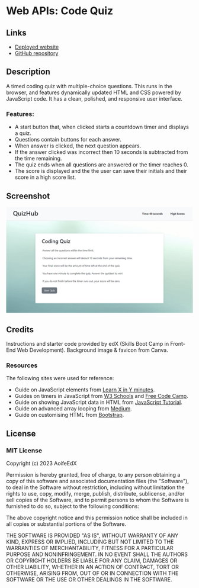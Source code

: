 # Web APIs: Code Quiz

## Links

* [Deployed website](https://aoifeedx.github.io/code-quiz/)
* [GitHub repository](https://github.com/AoifeEdX/code-quiz)


## Description

A timed coding quiz with multiple-choice questions. This runs in the browser, and features dynamically updated HTML and CSS powered by JavaScript code. It has a clean, polished, and responsive user interface. 

### Features:
* A start button that, when clicked starts a countdown timer and displays a quiz.
* Questions contain buttons for each answer. 
* When answer is clicked, the next question appears.
* If the answer clicked was incorrect then 10 seconds is subtracted from the time remaining.
* The quiz ends when all questions are answered or the timer reaches 0.
* The score is displayed and the the user can save their initials and their score in a high score list.

## Screenshot
![screenshot](/assets/images/screenshot.png)

## Credits

Instructions and starter code provided by edX (Skills Boot Camp in Front-End Web Development). 
Background image & favicon from Canva.

### Resources

The following sites were used for reference:

* Guide on JavaScript elements from [Learn X in Y minutes](https://learnxinyminutes.com/docs/javascript/).
* Guides on timers in JavaScript from [W3 Schools](https://www.w3schools.com/js/js_timing.asp) and [Free Code Camp](https://www.freecodecamp.org/news/javascript-timers-everything-you-need-to-know-5f31eaa37162/).
* Guide on showing JavaScript data in HTML from [JavaScript Tutorial](https://www.javascripttutorial.net/javascript-dom/javascript-textcontent/).
* Guide on advanced array looping from [Medium](https://medium.com/@rabailzaheer/advanced-array-looping-with-javascripts-for-of-4ba52cc8066c).
* Guide on customising HTML from [Bootstrap](https://getbootstrap.com/).

## License

### MIT License

Copyright (c) 2023 AoifeEdX

Permission is hereby granted, free of charge, to any person obtaining a copy of this software and associated documentation files (the "Software"), to deal in the Software without restriction, including without limitation the rights to use, copy, modify, merge, publish, distribute, sublicense, and/or sell copies of the Software, and to permit persons to whom the Software is furnished to do so, subject to the following conditions:

The above copyright notice and this permission notice shall be included in all copies or substantial portions of the Software.

THE SOFTWARE IS PROVIDED "AS IS", WITHOUT WARRANTY OF ANY KIND, EXPRESS OR IMPLIED, INCLUDING BUT NOT LIMITED TO THE WARRANTIES OF MERCHANTABILITY, FITNESS FOR A PARTICULAR PURPOSE AND NONINFRINGEMENT. IN NO EVENT SHALL THE AUTHORS OR COPYRIGHT HOLDERS BE LIABLE FOR ANY CLAIM, DAMAGES OR OTHER LIABILITY, WHETHER IN AN ACTION OF CONTRACT, TORT OR OTHERWISE, ARISING FROM, OUT OF OR IN CONNECTION WITH THE SOFTWARE OR THE USE OR OTHER DEALINGS IN THE
SOFTWARE.
